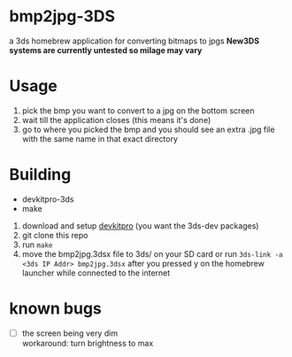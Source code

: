 # bmp2jpg-3DS
a 3ds homebrew application for converting bitmaps to jpgs
**New3DS systems are currently untested so milage may vary**

# Usage
1. pick the bmp you want to convert to a jpg on the bottom screen
2. wait till the application closes (this means it's done)
3. go to where you picked the bmp and you should see an extra .jpg file with the same name in that exact directory

# Building
- devkitpro-3ds
- make

1. download and setup [devkitpro](https://devkitpro.org/wiki/Getting_Started) (you want the 3ds-dev packages)
2. git clone this repo
3. run `make`
4. move the bmp2jpg.3dsx file to 3ds/ on your SD card or run `3ds-link -a <3ds IP Addr> bmp2jpg.3dsx` after you pressed y on the homebrew launcher while connected to the internet

# known bugs
- [ ] the screen being very dim  
    workaround: turn brightness to max